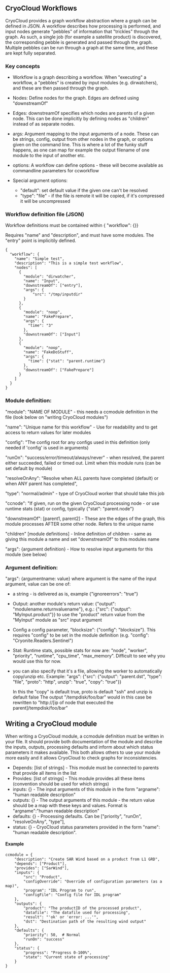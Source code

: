 

## CryoCloud Workflows

CryoCloud provides a graph workflow abstraction where a graph can be defined
in JSON. A workflow describes how processing is performed, and input nodes
generate "pebbles" of information that "trickles" through the graph. As such,
a single job (for example a satellite product) is discovered, the
corresponding pebble is generated and passed through the graph. Multiple
pebbles can be run through a graph at the same time, and these are kept fully
separated.


### Key concepts

* Workflow is a graph describing a workflow. When "executing" a workflow, a "pebbles" is created by input modules (e.g. dirwatchers), and these are then passed through the graph.

* Nodes: Define nodes for the graph. Edges are defined using "downstreamOf"

* Edges: downstreamOf specifies which nodes are parents of a given node. This can be done implicitly by defining nodes as "children" instead of as separate nodes.

* args: Argument mapping to the input arguments of a node. These can be strings, config, output from other nodes in the graph, or options given on the command line. This is where a lot of the funky stuff happens, as one can map for example the output filename of one module to the input of another etc.

* options: A workflow can define options - these will become available as commandline parameters for ccworkflow

* Special argument options: 
  * "default": set default value if the given one can't be resolved
  *  "type": "file" - if the file is remote it will be copied, if it's compressed it will be uncompressed


### Workflow definition file (JSON)

Workflow definitions must be contained within { "workflow": {<put it here>}}

Requires "name" and "description", and must have some modules. The "entry" point is implicitily defined.


```
{
  "workflow": {
    "name": "Simple test",
    "description": "This is a simple test workflow",
    "nodes": [
      {
        "module": "dirwatcher",
        "name": "Input",
        "downstreamOf": ["entry"],
        "args": {
            "src": "/tmp/inputdir"
        }
      },
      {
        "module": "noop",
        "name": "FakePrepare",
        "args": {
          "time": "3"
        },
        "downstreamOf": ["Input"]
      },
      {
        "module": "noop",
        "name": "FakeDoStuff",
        "args": {
          "time": {"stat": "parent.runtime"}
        },
        "downstreamOf": ["FakePrepare"]
      }
    ]
  }
}
```

### Module definition:
  "module": "NAME OF MODULE" - this needs a ccmodule definition in the file (look below on "writing CryoCloud modules")

  "name": "Unique name for this workflow" - Use for readability and to get access to return values for later modules

  "config": "The config root for any configs used in this definition (only needed if 'config' is used in arguments)

  "runOn": "success/error/timeout/always/never" - when resolved, the parent either succeeded, failed or timed out. Limit when this module runs (can be set default by module)

  "resolveOnAny": "Resolve when ALL parents have completed (default) or when ANY parent has completed",
  
  "type": "normal/admin" - type of CryoCloud worker that should take this job

  "ccnode": "If given, run on the given CryoCloud processing node - or use runtime stats (stat) or config, typically {"stat": "parent.node"}

  "downstreamOf": [parent1, parent2] - These are the edges of the graph, this module processes AFTER some other node. Refers to the unique name

  "children" [module definitions] - Inline definition of children - same as giving this module a name and set "downstreamOf" to this modules name

  "args": {argument definition} - How to resolve input arguments for this module (see below)


### Argument definition:

"args": {argumentname: value} where argument is the name of the input argument, value can be one of:

  * a string - is delivered as is, example {"ignoreerrors": "true"}
  * Output: another module's return value: {"output": "modulename.returnvaluename"}, e.g.: {"src": {"output": "MyInput.product"}} to use the "product" return value from the "MyInput" module as "src" input argument
  * Config a config parameter, "blocksize": {"config": "blocksize"}. This requires "config" to be set in the module definition (e.g. "config": "Cryonite.Readers.Sentinel")
  * Stat: Runtime stats, possible stats for now are: "node", "worker", "priority", "runtime", "cpu_time", "max_memory". Difficult to see why you would use this for now.

  * you can also specify that it's a file, allowing the worker to automatically copy/unzip etc. Example:
     "args": {"src": {"output": "parent.dst", "type": "file", "proto": "http", unzip": "true", "copy": "true"}}

     In this the "copy" is default true, proto is default "ssh" and unzip is default false 
     The output "/tempdisk/foo/bar" would in this case be rewritten to "http://[ip of node that executed the parent]/tempdisk/foo/bar"


## Writing a CryoCloud module

When writing a CryoCloud module, a ccmodule definition must be written in your
file. It should provide both documentation of the module and describe the
inputs, outputs, processing defaults and inform about which status parameters
it makes available. This both allows others to use your module more easily and
it allows CryoCloud to check graphs for inconsistencies.

* Depends: [list of strings] - This module must be connected to parents that provide all items in the list
* Provides: [list of strings] - This module provides all these items (convention should be used for which strings)
* inputs: {} - The input arguments of this module in the form "argname": "human readable description"
* outputs: {} - The output arguments of this module - the return value should be a map with these keys and values. Format is "argname":"human readable description"
* defaults: {} - Processing defaults. Can be ["priority", "runOn", "resolveOnAny", "type"],
* status: {} - CryoCloud status parameters provided in the form "name": "human readable description". 

#### Example
```
ccmodule = {
    "description": "Create SAR Wind based on a product from L1 GRD",
    "depends": ["Product"],
    "provides": ["SarWind"],
    "inputs": {
        "src": "Product",
        "configOverride": "Override of configuration parameters (as a map)",
        "program": "IDL Program to run",
        "configFile": "Config file for IDL program"
    },
    "outputs": {
        "product": "The productID of the processed product",
        "datafile": "The datafile used for processing",
        "result": "'ok' or 'error: ...'",
        "dst": "Destination path of the resulting wind output"
    },
    "defaults": {
        "priority": 50,  # Normal
        "runOn": "success"
    },
    "status": {
        "progress": "Progress 0-100%",
        "state": "Current state of processing"
    }
}
```
